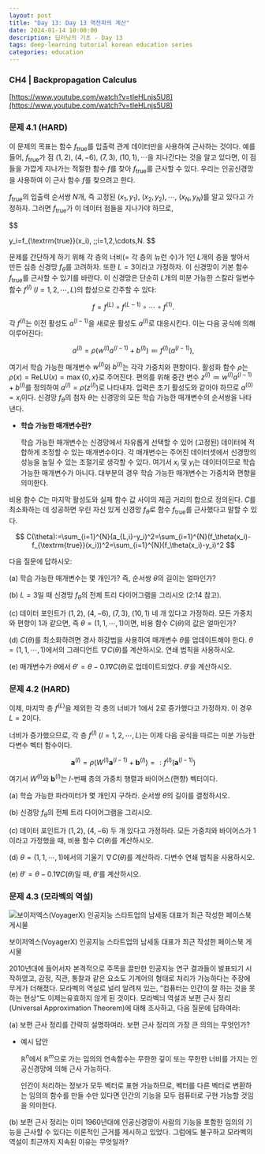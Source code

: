 ```yaml
---
layout: post
title: "Day 13: Day 13 역전파의 계산"
date: 2024-01-14 10:00:00
description: 딥러닝의 기초 - Day 13
tags: deep-learning tutorial korean education series
categories: education
---
```



### CH4 | Backpropagation Calculus

[https://www.youtube.com/watch?v=tIeHLnjs5U8](https://www.youtube.com/watch?v=tIeHLnjs5U8)

### 문제 4.1 (HARD)

이 문제의 목표는 함수 $f_{\textrm{true}}$를 입출력 관계 데이터만을 사용하여 근사하는 것이다. 예를 들어, $f_{\textrm{true}}$가 점 $(1, 2),\:(4,-6),\:(7,3),\:(10,1),\cdots$을 지나간다는 것을 알고 있다면, 이 점들을 가깝게 지나가는 적절한 함수 $f$를 찾아 $f_{\textrm{true}}$를 근사할 수 있다. 우리는 인공신경망을 사용하여 이 근사 함수 $f$를 찾으려고 한다.

$f_{\textrm{true}}$의 입출력 순서쌍 $N$개, 즉 고정된 $(x_1,y_1),\:(x_2,y_2),\cdots,\:(x_N,y_N)$를 알고 있다고 가정하자. 그러면 $f_{\textrm{true}}$가 이 데이터 점들을 지나가야 하므로,

$$

y_i=f_{\textrm{true}}(x_i), \;\;i=1,2,\cdots,N.
$$

문제를 간단하게 하기 위해 각 층의 너비(= 각 층의 뉴런 수)가 $1$인 $L$개의 층을 쌓아서 만든 심층 신경망 $f_\theta$를 고려하자. 또한 $L=3$이라고 가정하자. 이 신경망이 기본 함수 $f_{\textrm{true}}$를 근사할 수 있기를 바란다. 이 신경망은 단순히 $L$개의 미분 가능한 스칼라 일변수 함수 $f^{(l)}\;(l=1,2,\cdots,L)$의 합성으로 간주할 수 있다:

$$
f=f^{(L)} \circ f^{(L-1)} \circ \cdots \circ f^{(1)}.
$$

각 $f^{(l)}$는 이전 활성도 $a^{(l-1)}$을 새로운 활성도 $a^{(l)}$로 대응시킨다. 이는 다음 공식에 의해 이루어진다:

$$
a^{(l)}=\rho (w^{(l)}a^{(l-1)}+b^{(l)})\eqqcolon f^{(l)}(a^{(l-1)}),
$$

여기서 학습 가능한 매개변수 $w^{(l)}$와 $b^{(l)}$는 각각 가중치와 편향이다. 활성화 함수 $\rho$는 $\rho(x)=\textrm{ReLU}(x)=\max\{0,x\}$로 주어진다. 편의를 위해 중간 변수 $z^{(l)} \coloneqq w^{(l)}a^{(l-1)}+b^{(l)}$를 정의하여 $a^{(l)}=\rho\left(z^{(l)}\right)$로 나타내자. 입력은 초기 활성도와 같아야 하므로 $a^{(0)}=x_i$이다. 신경망 $f_\theta$의 첨자 $\theta$는 신경망의 모든 학습 가능한 매개변수의 순서쌍을 나타낸다.

- **학습 가능한 매개변수란?**
    
    학습 가능한 매개변수는 신경망에서 자유롭게 선택할 수 있어 (고정된) 데이터에 적합하게 조정할 수 있는 매개변수이다. 각 매개변수는 주어진 데이터셋에서 신경망의 성능을 높일 수 있는 조절기로 생각할 수 있다. 여기서 $x_i$ 및 $y_i$는 데이터이므로 학습 가능한 매개변수가 아니다. 대부분의 경우 학습 가능한 매개변수는 가중치와 편향을 의미한다.
    

비용 함수 $C$는 마지막 활성도와 실제 함수 값 사이의 제곱 거리의 합으로 정의된다. $C$를 최소화하는 데 성공하면 우린 자신 있게 신경망 $f_\theta$로 함수 $f_{\textrm{true}}$를 근사했다고 말할 수 있다.

$$
C(\theta):=\sum_{i=1}^{N}(a_{L,i}-y_i)^2=\sum_{i=1}^{N}(f_\theta(x_i)-f_{\textrm{true}}(x_i))^2=\sum_{i=1}^{N}(f_\theta(x_i)-y_i)^2
$$

다음 질문에 답하시오:

(a) 학습 가능한 매개변수는 몇 개인가? 즉, 순서쌍 $\theta$의 길이는 얼마인가?

(b) $L=3$일 때 신경망 $f_\theta$의 전체 트리 다이어그램을 그리시오 (2:14 참고).

(c) 데이터 포인트가 $(1, 2),\:(4,-6),\:(7,3),\:(10,1)$ 네 개 있다고 가정하라. 모든 가중치와 편향이 $1$과 같으면, 즉 $\theta=(1,1,\cdots,1)$이면, 비용 함수 $C(\theta)$의 값은 얼마인가?

(d) $C(\theta)$를 최소화하려면 경사 하강법을 사용하여 매개변수 $\theta$를 업데이트해야 한다. $\theta=(1,1,\cdots,1)$에서의 그래디언트 $\nabla C(\theta)$를 계산하시오. 연쇄 법칙을 사용하시오.

(e) 매개변수가 $\theta$에서 $\theta'=\theta-0.1\nabla C(\theta)$로 업데이트되었다. $\theta'$을 계산하시오.

### 문제 4.2 (HARD)

이제, 마지막 층 $f^{(L)}$을 제외한 각 층의 너비가 $1$에서 $2$로 증가했다고 가정하자. 이 경우 $L=2$이다.

너비가 증가했으므로, 각 층 $f^{(l)}\;(l=1,2,\cdots,L)$는 이제 다음 공식을 따르는 미분 가능한 다변수 벡터 함수이다.

$$
\mathbf{a}^{(l)}=\rho (W^{(l)}\mathbf{a}^{(l-1)}+\mathbf{b}^{(l)})=:f^{(l)}(\mathbf{a}^{(l-1)})
$$

여기서 $W^{(l)}$와 $\mathbf{b}^{(l)}$는 $l$-번째 층의 가중치 행렬과 바이어스(편향) 벡터이다.

(a) 학습 가능한 파라미터가 몇 개인지 구하라. 순서쌍 $\theta$의 길이를 결정하시오.

(b) 신경망 $f_\theta$의 전체 트리 다이어그램을 그리시오.

(c) 데이터 포인트가 $(1, 2),\:(4,-6)$ 두 개 있다고 가정하라. 모든 가중치와 바이어스가 $1$이라고 가정했을 때, 비용 함수 $C(\theta)$를 계산하시오.

(d) $\theta=(1,1,\cdots,1)$에서의 기울기 $\nabla C(\theta)$를 계산하라. 다변수 연쇄 법칙을 사용하시오.

(e) $\theta'=\theta-0.1\nabla C(\theta)$일 때, $\theta'$를 계산하시오.

### 문제 4.3 (모라벡의 역설)

![보이저엑스(VoyagerX) 인공지능 스타트업의 남세동 대표가 최근 작성한 페이스북 게시물](Day%2013%20%EC%97%AD%EC%A0%84%ED%8C%8C%EC%9D%98%20%EA%B3%84%EC%82%B0%20161f0f24f93180a4a025d44fc5edf9a8/Untitled.png)

보이저엑스(VoyagerX) 인공지능 스타트업의 남세동 대표가 최근 작성한 페이스북 게시물

2010년대에 들어서자 본격적으로 주목을 끌만한 인공지능 연구 결과들이 발표되기 시작하였고, 감정, 직관, 통찰과 같은 요소도 기계어의 형태로 처리가 가능하다는 주장에 무게가 더해졌다. 모라벡의 역설로 널리 알려져 있는, “컴퓨터는 인간이 잘 하는 것을 못하는 현상“도 이제는유효하지 않게 된 것이다. 모라벡늬 역설과 보편 근사 정리(Universal Approximation Theorem)에 대해 조사하고, 다음 질문에 답하여라:

(a) 보편 근사 정리를 간략히 설명하여라. 보편 근사 정리의 가장 큰 의의는 무엇인가?

- 예시 답안
    
    $\mathbb{R}^n$에서 $\mathbb{R}^m$으로 가는 임의의 연속함수는 무한한 깊이 또는 무한한 너비를 가지는 인공신경망에 의해 근사 가능하다.
    
    인간이 처리하는 정보가 모두 벡터로 표현 가능하므로, 벡터를 다른 벡터로 변환하는 임의의 함수를 만들 수만 있다면 인간의 기능을 모두 컴퓨터로 구현 가능할 것임을 의미한다.
    

(b) 보편 근사 정리는 이미 1960년대에 인공신경망이 사람의 기능을 포함한 임의의 기능을 근사할 수 있다는 이론적인 근거를 제시하고 있었다. 그럼에도 불구하고 모라벡의 역설이 최근까지 지속된 이유는 무엇일까?